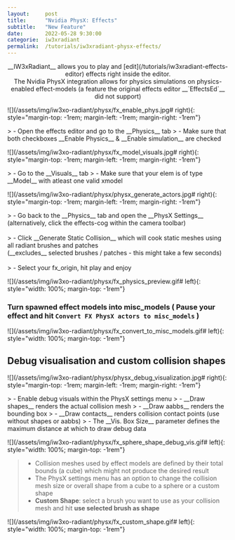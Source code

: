 ```yaml
---
layout:     post
title:      "Nvidia PhysX: Effects"
subtitle:   "New Feature"
date:       2022-05-28 9:30:00
categorie:  iw3xradiant
permalink:  /tutorials/iw3xradiant-physx-effects/
---
```


<!-- overwrite header bg if defined -->
<script> var header_bg = "/assets/img/iw3xo-radiant/header.jpg"; </script>
<!-- tag for quick links so we do not show the nav -->
<a name="quicklink"></a>
 
<div align="center" markdown="1"> 
__IW3xRadiant__ allows you to play and [edit](/tutorials/iw3xradiant-effects-editor) effects right inside the editor.  
<br>
The Nvidia PhysX integration allows for physics simulations on physics-enabled effect-models   
(a feature the original effects editor __`EffectsEd`__ did not support) 
</div>

<div class="padding-2l"></div>
<div class="seperator-100p"></div>
<div class="padding-1l"></div>

![](/assets/img/iw3xo-radiant/physx/fx_enable_phys.jpg# right){: style="margin-top: -1rem; margin-left: -1rem; margin-right: -1rem"}
<div class="padding-2l"></div>
> - Open the effects editor and go to the __Physics__ tab
> - Make sure that both checkboxes __Enable Physics__ & __Enable simulation__ are checked


<div class="padding-2l"></div>

![](/assets/img/iw3xo-radiant/physx/fx_model_visuals.jpg# right){: style="margin-top: -1rem; margin-left: -1rem; margin-right: -1rem"}
<div class="padding-2l"></div>
> - Go to the __Visuals__ tab
> - Make sure that your elem is of type __Model__ with atleast one valid xmodel 


<div class="padding-2l"></div>
<div class="padding-1l"></div>

![](/assets/img/iw3xo-radiant/physx/physx_generate_actors.jpg# right){: style="margin-top: -1rem; margin-left: -1rem; margin-right: -1rem"}
<div class="padding-2l"></div>
> - Go back to the __Physics__ tab and open the __PhysX Settings__ <br> (alternatively, click the effects-cog within the camera toolbar) <br> <br>
> - Click __Generate Static Collision__ which will cook static meshes using all radiant brushes and patches <br> (__excludes__ selected brushes / patches - this might take a few seconds) <br> <br>
> - Select your fx_origin, hit play and enjoy

<div class="padding-2l"></div>
<div class="padding-1l"></div>

![](/assets/img/iw3xo-radiant/physx/fx_physics_preview.gif# left){: style="width: 100%; margin-top: -1rem"}

<div class="padding-2l"></div>

### Turn spawned effect models into misc_models ( Pause your effect and hit `Convert FX PhysX actors to misc_models` )
![](/assets/img/iw3xo-radiant/physx/fx_convert_to_misc_models.gif# left){: style="width: 100%; margin-top: -1rem"}

<div class="padding-2l"></div>

## Debug visualisation and custom collision shapes

![](/assets/img/iw3xo-radiant/physx/physx_debug_visualization.jpg# right){: style="margin-top: -1rem; margin-left: -1rem; margin-right: -1rem"}
<div class="padding-1l"></div>
> - Enable debug visuals within the PhysX settings menu
> - __Draw shapes__ renders the actual collision mesh
> - __Draw aabbs__ renders the bounding box 
> - __Draw contacts__ renders collision contact points (use without shapes or aabbs)
> - The __Vis. Box Size__ parameter defines the maximum distance at which to draw debug data

<div class="padding-2l"></div>

![](/assets/img/iw3xo-radiant/physx/fx_sphere_shape_debug_vis.gif# left){: style="width: 100%; margin-top: -1rem"}

> - Collision meshes used by effect models are defined by their total bounds (a cube) which might not produce the desired result
> - The PhysX settings menu has an option to change the collision mesh size or overall shape from a cube to a sphere or a custom shape
> - __Custom Shape__: select a brush you want to use as your collision mesh and hit __use selected brush as shape__

<div class="padding-1l"></div>

![](/assets/img/iw3xo-radiant/physx/fx_custom_shape.gif# left){: style="width: 100%; margin-top: -1rem"}

<div class="padding-2l"></div>
<div class="padding-2l"></div>